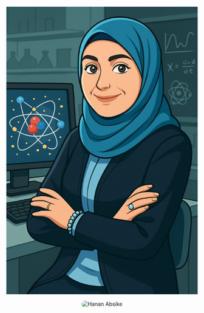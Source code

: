 ![Ma photo](doc/123.jpg)
<p align="center">
  <img src="123.jpg" alt="Hanan Absike" width="220" style="border-radius: 10px;">
</p>


